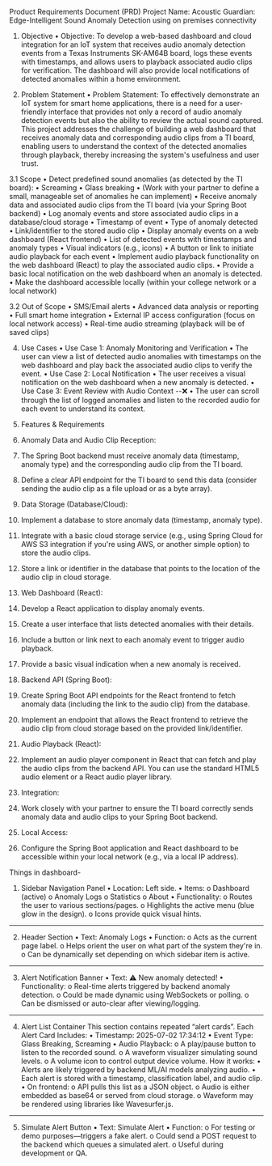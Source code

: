 Product Requirements Document (PRD)
Project Name: Acoustic Guardian: Edge-Intelligent Sound Anomaly Detection using on premises connectivity

1. Objective 
•	Objective: To develop a web-based dashboard and cloud integration for an IoT system that receives audio anomaly detection events from a Texas Instruments SK-AM64B board, logs these events with timestamps, and allows users to playback associated audio clips for verification. The dashboard will also provide local notifications of detected anomalies within a home environment.

2. Problem Statement 
•	Problem Statement: To effectively demonstrate an IoT system for smart home applications, there is a need for a user-friendly interface that provides not only a record of audio anomaly detection events but also the ability to review the actual sound captured. This project addresses the challenge of building a web dashboard that receives anomaly data and corresponding audio clips from a TI board, enabling users to understand the context of the detected anomalies through playback, thereby increasing the system's usefulness and user trust.

3.1 Scope 
•	Detect predefined sound anomalies (as detected by the TI board):
•	Screaming
•	Glass breaking
•	(Work with your partner to define a small, manageable set of anomalies he can implement)
•	Receive anomaly data and associated audio clips from the TI board (via your Spring Boot backend)
•	Log anomaly events and store associated audio clips in a database/cloud storage
•	Timestamp of event
•	Type of anomaly detected
•	Link/identifier to the stored audio clip
•	Display anomaly events on a web dashboard (React frontend)
•	List of detected events with timestamps and anomaly types
•	Visual indicators (e.g., icons)
•	A button or link to initiate audio playback for each event
•	Implement audio playback functionality on the web dashboard (React) to play the associated audio clips.
•	Provide a basic local notification on the web dashboard when an anomaly is detected.
•	Make the dashboard accessible locally (within your college network or a local network)

3.2 Out of Scope 
•	SMS/Email alerts
•	Advanced data analysis or reporting
•	Full smart home integration
•	External IP access configuration (focus on local network access)
•	Real-time audio streaming (playback will be of saved clips)

4. Use Cases 
•	Use Case 1: Anomaly Monitoring and Verification
•	The user can view a list of detected audio anomalies with timestamps on the web dashboard and play back the associated audio clips to verify the event.
•	Use Case 2: Local Notification
•	The user receives a visual notification on the web dashboard when a new anomaly is detected.
•	Use Case 3: Event Review with Audio Context  --❌
•	The user can scroll through the list of logged anomalies and listen to the recorded audio for each event to understand its context.

5. Features & Requirements 
1.	Anomaly Data and Audio Clip Reception:
1.	The Spring Boot backend must receive anomaly data (timestamp, anomaly type) and the corresponding audio clip from the TI board.
2.	Define a clear API endpoint for the TI board to send this data (consider sending the audio clip as a file upload or as a byte array).

2.	Data Storage (Database/Cloud):
1.	Implement a database to store anomaly data (timestamp, anomaly type).
2.	Integrate with a basic cloud storage service (e.g., using Spring Cloud for AWS S3 integration if you're using AWS, or another simple option) to store the audio clips.
3.	Store a link or identifier in the database that points to the location of the audio clip in cloud storage.

3.	Web Dashboard (React):
1.	Develop a React application to display anomaly events.
2.	Create a user interface that lists detected anomalies with their details.
3.	Include a button or link next to each anomaly event to trigger audio playback.
4.	Provide a basic visual indication when a new anomaly is received.

4.	Backend API (Spring Boot):
1.	Create Spring Boot API endpoints for the React frontend to fetch anomaly data (including the link to the audio clip) from the database.
2.	Implement an endpoint that allows the React frontend to retrieve the audio clip from cloud storage based on the provided link/identifier.


5.	Audio Playback (React):
1.	Implement an audio player component in React that can fetch and play the audio clips from the backend API. You can use the standard HTML5 audio element or a React audio player library.

6.	Integration:
1.	Work closely with your partner to ensure the TI board correctly sends anomaly data and audio clips to your Spring Boot backend.

7.	Local Access:
1.	Configure the Spring Boot application and React dashboard to be accessible within your local network (e.g., via a local IP address).









Things in dashboard-
1. Sidebar Navigation Panel
•	Location: Left side.
•	Items:
o	Dashboard (active)
o	Anomaly Logs
o	Statistics
o	About
•	Functionality:
o	Routes the user to various sections/pages.
o	Highlights the active menu (blue glow in the design).
o	Icons provide quick visual hints.
________________________________________
2. Header Section
•	Text: Anomaly Logs
•	Function:
o	Acts as the current page label.
o	Helps orient the user on what part of the system they're in.
o	Can be dynamically set depending on which sidebar item is active.
________________________________________
3. Alert Notification Banner
•	Text: ⚠️ New anomaly detected!
•	Functionality:
o	Real-time alerts triggered by backend anomaly detection.
o	Could be made dynamic using WebSockets or polling.
o	Can be dismissed or auto-clear after viewing/logging.
________________________________________
4. Alert List Container
This section contains repeated “alert cards”.
Each Alert Card Includes:
•	Timestamp: 2025-07-02 17:34:12
•	Event Type: Glass Breaking, Screaming
•	Audio Playback:
o	A play/pause button to listen to the recorded sound.
o	A waveform visualizer simulating sound levels.
o	A volume icon to control output device volume.
How it works:
•	Alerts are likely triggered by backend ML/AI models analyzing audio.
•	Each alert is stored with a timestamp, classification label, and audio clip.
•	On frontend:
o	API pulls this list as a JSON object.
o	Audio is either embedded as base64 or served from cloud storage.
o	Waveform may be rendered using libraries like Wavesurfer.js.
________________________________________
5. Simulate Alert Button
•	Text: Simulate Alert
•	Function:
o	For testing or demo purposes—triggers a fake alert.
o	Could send a POST request to the backend which queues a simulated alert.
o	Useful during development or QA.

